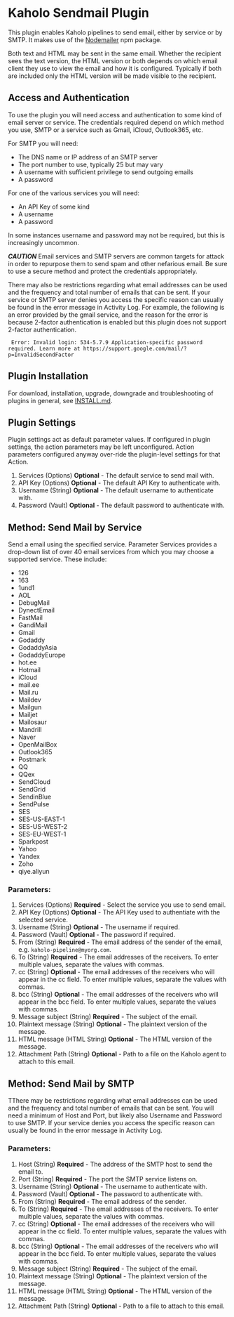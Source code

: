 # Kaholo Sendmail Plugin
This plugin enables Kaholo pipelines to send email, either by service or by SMTP. It makes use of the [Nodemailer](https://www.npmjs.com/package/nodemailer) npm package.

Both text and HTML may be sent in the same email. Whether the recipient sees the text version, the HTML version or both depends on which email client they use to view the email and how it is configured. Typically if both are included only the HTML version will be made visible to the recipient.

## Access and Authentication
To use the plugin you will need access and authentication to some kind of email server or service. The credentials required depend on which method you use, SMTP or a service such as Gmail, iCloud, Outlook365, etc.

For SMTP you will need:
 * The DNS name or IP address of an SMTP server
 * The port number to use, typically 25 but may vary
 * A username with sufficient privilege to send outgoing emails
 * A password

For one of the various services you will need:
 * An API Key of some kind
 * A username
 * A password

In some instances username and password may not be required, but this is increasingly uncommon.

***CAUTION*** Email services and SMTP servers are common targets for attack in order to repurpose them to send spam and other nefarious email. Be sure to use a secure method and protect the credentials appropriately.

There may also be restrictions regarding what email addresses can be used and the frequency and total number of emails that can be sent. If your service or SMTP server denies you access the specific reason can usually be found in the error message in Activity Log. For example, the following is an error provided by the gmail service, and the reason for the error is because 2-factor authentication is enabled but this plugin does not support 2-factor authentication.

     Error: Invalid login: 534-5.7.9 Application-specific password required. Learn more at https://support.google.com/mail/?p=InvalidSecondFactor

## Plugin Installation
For download, installation, upgrade, downgrade and troubleshooting of plugins in general, see [INSTALL.md](./INSTALL.md).

## Plugin Settings
Plugin settings act as default parameter values. If configured in plugin settings, the action parameters may be left unconfigured. Action parameters configured anyway over-ride the plugin-level settings for that Action.
1. Services (Options) **Optional** - The default service to send mail with.
2. API Key (Options) **Optional** - The default API Key to authenticate with.
3. Username (String) **Optional** - The default username to authenticate with.
4. Password (Vault) **Optional** - The default password to authenticate with.

## Method: Send Mail by Service
Send a email using the specified service. Parameter Services provides a drop-down list of over 40 email services from which you may choose a supported service. These include:

 * 126
 * 163
 * 1und1
 * AOL
 * DebugMail
 * DynectEmail
 * FastMail
 * GandiMail
 * Gmail
 * Godaddy
 * GodaddyAsia
 * GodaddyEurope
 * hot.ee
 * Hotmail
 * iCloud
 * mail.ee
 * Mail.ru
 * Maildev
 * Mailgun
 * Mailjet
 * Mailosaur
 * Mandrill
 * Naver
 * OpenMailBox
 * Outlook365
 * Postmark
 * QQ
 * QQex
 * SendCloud
 * SendGrid
 * SendinBlue
 * SendPulse
 * SES
 * SES-US-EAST-1
 * SES-US-WEST-2
 * SES-EU-WEST-1
 * Sparkpost
 * Yahoo
 * Yandex
 * Zoho
 * qiye.aliyun


### Parameters:
1. Services (Options) **Required** - Select the service you use to send email.
2. API Key (Options) **Optional** - The API Key used to authentiate with the selected service.
3. Username (String) **Optional** - The username if required.
4. Password (Vault) **Optional** - The password if required.
5. From (String) **Required** - The email address of the sender of the email, e.g. `kaholo-pipeline@myorg.com`.
6. To (String) **Required** - The email addresses of the receivers. To enter multiple values, separate the values with commas.
7. cc (String) **Optional** - The email addresses of the receivers who will appear in the cc field. To enter multiple values, separate the values with commas.
8. bcc (String) **Optional** - The email addresses of the receivers who will appear in the bcc field. To enter multiple values, separate the values with commas.
9. Message subject (String) **Required** - The subject of the email.
10. Plaintext message (String) **Optional** - The plaintext version of the message.
11. HTML message (HTML String) **Optional** - The HTML version of the message.
12. Attachment Path (String) **Optional** - Path to a file on the Kaholo agent to attach to this email.

## Method: Send Mail by SMTP
TThere may be restrictions regarding what email addresses can be used and the frequency and total number of emails that can be sent. You will need a minimum of Host and Port, but likely also Username and Password to use SMTP. If your service denies you access the specific reason can usually be found in the error message in Activity Log.

### Parameters:
1. Host (String) **Required** - The address of the SMTP host to send the email to.
2. Port (String) **Required** - The port the SMTP service listens on.
3. Username (String) **Optional** - The username to authenticate with.
4. Password (Vault) **Optional** - The password to authenticate with.
5. From (String) **Required** - The email address of the sender.
6. To (String) **Required** - The email addresses of the receivers. To enter multiple values, separate the values with commas.
7. cc (String) **Optional** - The email addresses of the receivers who will appear in the cc field. To enter multiple values, separate the values with commas.
8. bcc (String) **Optional** - The email addresses of the receivers who will appear in the bcc field. To enter multiple values, separate the values with commas.
9. Message subject (String) **Required** - The subject of the email.
10. Plaintext message (String) **Optional** - The plaintext version of the message.
11. HTML message (HTML String) **Optional** - The HTML version of the message.
12. Attachment Path (String) **Optional** - Path to a file to attach to this email.

